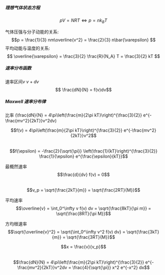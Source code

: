 ##### 理想气体状态方程
$$pV=NRT\Longleftrightarrow p=nk_BT$$

 气体压强与分子动能的关系:
   $$p = \frac{1}{3} nm\overline{v^2} = \frac{2}{3} n\bar{\varepsilon} $$
平均动能与温度的关系:
   $$ \overline{\varepsilon} = \frac{3}{2} \frac{R}{N_A} T = \frac{3}{2} kT $$
##### 速率分布函数  
速率区间$v$ $v+dv$ $$
\frac{dN}{N} = f(v)dv$$ 

##### Maxwell 速率分布律  
比率 \(\frac{dN}{N} = 4\pi\left(\frac{m}{2\pi kT}\right)^{\frac{3}{2}} e^{-\frac{mv^2}{2kT}}v^2dv\)  

$$f(v) = 4\pi\left(\frac{m}{2\pi kT}\right)^{\frac{3}{2}} e^{-\frac{mv^2}{2kT}}v^2$$  
$$f(\epsilon) = -\frac{2}{\sqrt{\pi}} \left(\frac{1}{kT}\right)^{\frac{3}{2}} \frac{1}{\epsilon} e^{\frac{\epsilon}{kT}}$$  

最概然速率  
$$\frac{d}{dv} f(v) = 0$$  
$$v_p = \sqrt{\frac{2kT}{m}} = \sqrt{\frac{2RT}{M}}$$  

平均速率  
$$\overline{v} = \int_0^\infty v f(v) dv = \sqrt{\frac{8kT}{\pi m}} = \sqrt{\frac{8RT}{\pi M}}$$  

方均根速率  
$$\sqrt{\overline{v}^2} = \sqrt{\int_0^\infty v^2 f(v) dv} = \sqrt{\frac{3kT}{m}} = \sqrt{\frac{3RT}{M}}$$  

$$x = \frac{v}{v_p}$$  
$$\frac{dN}{N} = 4\pi\left(\frac{m}{2\pi kT}\right)^{\frac{3}{2}} e^{-\frac{mv^2}{2kT}}v^2dv = \frac{4}{\sqrt{\pi}} x^2 e^{-x^2} dx$$  